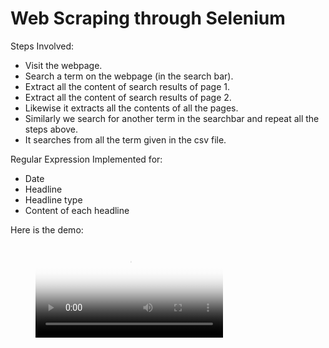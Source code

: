 # Web Scraping through Selenium

Steps Involved:
- Visit the webpage.
- Search a term on the webpage (in the search bar).
- Extract all the content of search results of page 1.
- Extract all the content of search results of page 2.
- Likewise it extracts all the contents of all the pages.
- Similarly we search for another term in the searchbar and repeat all the steps above.
- It searches from all the term given in the csv file.

Regular Expression Implemented for:
- Date
- Headline
- Headline type
- Content of each headline

Here is the demo:
<figure class="video_container">
  <video controls="true" allowfullscreen="true" poster="poster_image.png">
    <source src="web_scraping_1.mp4" type="video/mp4">
  </video>
</figure>
